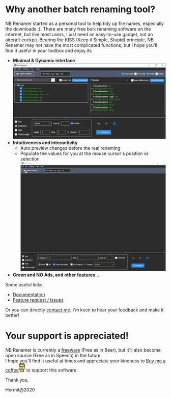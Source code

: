 # Why another batch renaming tool?
NB Renamer started as a personal tool to help tidy up file names, especially the downloads ;).
There are many free bulk renaming software on the internet, but like most users, I just need an easy-to-use gadget, not an aircraft cockpit.
Bearing the KISS (Keep it Simple, Stupid) principle, NB Renamer may not have the most complicated functions, but I hope you'll find it useful in your toolbox and enjoy its

- **Minimal & Dynamic interface**
![Seq](public/help/seq.png)
- **Intuitiveness and interactivity**
  - Auto preview changes before the real renaming
  - Populate the values for you at the mouse cursor's position or selection
![Basics](public/help/basics.gif)
- **Green and NO Ads, and other [features](public/help/releases.md)**...

Some useful links:
- [Documentation](public/help/tips.md)
- [Feature request / issues](https://github.com/hermit99/nbrenamer/issues)

Or you can directly [contact me](mailto:nbrenamer@gmail.com). I'm keen to hear your feedback and make it better!

# Your support is appreciated!
NB Renamer is currently a [freeware](https://en.wikipedia.org/wiki/Freeware) (Free as in Beer), but it'll also become open source (Free as in Speech) in the future.  
I hope you'll find it useful at times and appreciate your kindness to [Buy me a coffee](https://www.buymeacoffee.com/bl5s3cxyr)<a href="https://www.buymeacoffee.com/bl5s3cxyr"><img src="./public/icon/buymeacoffee.png"></a> to support this software.

Thank you,

Hermit@2020